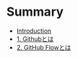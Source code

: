 # Summary

* [Introduction](README.md)
* [1. Githubとは](1_github.md)
* [2. GitHub Flowとは](2_github_flow.md)

